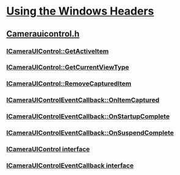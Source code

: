 # [Using the Windows Headers](../_winprog/index.md)
## [Camerauicontrol.h](index.md)
### [ICameraUIControl::GetActiveItem](../camerauicontrol/nf-camerauicontrol-icamerauicontrol-getactiveitem.md)
### [ICameraUIControl::GetCurrentViewType](../camerauicontrol/nf-camerauicontrol-icamerauicontrol-getcurrentviewtype.md)
### [ICameraUIControl::RemoveCapturedItem](../camerauicontrol/nf-camerauicontrol-icamerauicontrol-removecaptureditem.md)
### [ICameraUIControlEventCallback::OnItemCaptured](../camerauicontrol/nf-camerauicontrol-icamerauicontroleventcallback-onitemcaptured.md)
### [ICameraUIControlEventCallback::OnStartupComplete](../camerauicontrol/nf-camerauicontrol-icamerauicontroleventcallback-onstartupcomplete.md)
### [ICameraUIControlEventCallback::OnSuspendComplete](../camerauicontrol/nf-camerauicontrol-icamerauicontroleventcallback-onsuspendcomplete.md)
### [ICameraUIControl interface](../camerauicontrol/nn-camerauicontrol-icamerauicontrol.md)
### [ICameraUIControlEventCallback interface](../camerauicontrol/nn-camerauicontrol-icamerauicontroleventcallback.md)
